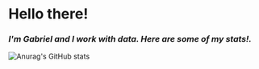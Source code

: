 # Hello there! 
### *<p align="left">I'm Gabriel and I work with data. Here are some of my stats!.</p>*
![Anurag's GitHub stats](https://github-readme-stats.vercel.app/api?username=gabri-1910&show_icons=true&theme=radical)

